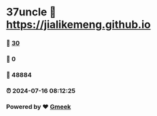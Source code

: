 # 37uncle :link: https://jialikemeng.github.io 
### :page_facing_up: [30](https://jialikemeng.github.io/tag.html) 
### :speech_balloon: 0 
### :hibiscus: 48884 
### :alarm_clock: 2024-07-16 08:12:25 
### Powered by :heart: [Gmeek](https://github.com/Meekdai/Gmeek)
